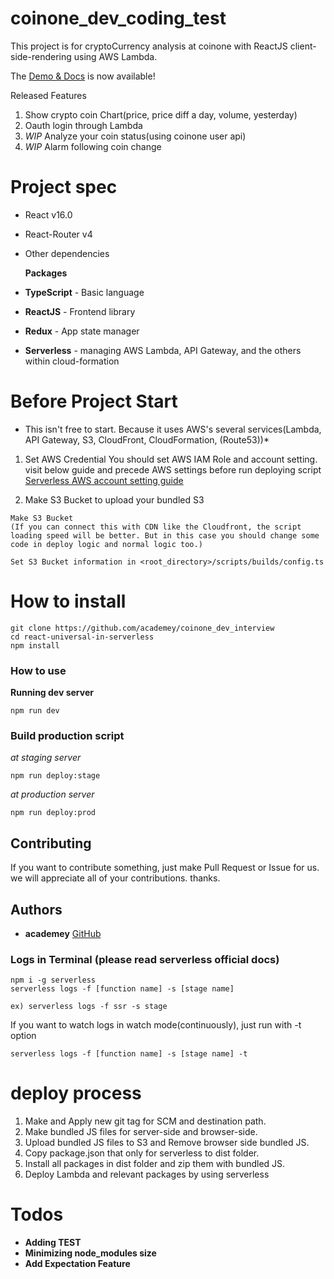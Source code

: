 # coinone_dev_coding_test

This project is for cryptoCurrency analysis at coinone with ReactJS client-side-rendering using AWS Lambda.

The [Demo & Docs](https://d1wuvpg9dc736.cloudfront.net) is now available!

Released Features

1. Show crypto coin Chart(price, price diff a day, volume, yesterday)
2. Oauth login through Lambda
3. _WIP_ Analyze your coin status(using coinone user api)
4. _WIP_ Alarm following coin change

# Project spec

* React v16.0
* React-Router v4
* Other dependencies

  **Packages**

* **TypeScript** - Basic language
* **ReactJS** - Frontend library
* **Redux** - App state manager
* **Serverless** - managing AWS Lambda, API Gateway, and the others within cloud-formation

# Before Project Start

* This isn't free to start. Because it uses AWS's several services(Lambda, API Gateway, S3, CloudFront, CloudFormation, (Route53))\*

1. Set AWS Credential
   You should set AWS IAM Role and account setting.
   visit below guide and precede AWS settings before run deploying script
   [Serverless AWS account setting guide](https://serverless.com/framework/docs/providers/aws/guide/credentials/)

2. Make S3 Bucket to upload your bundled S3

```
Make S3 Bucket
(If you can connect this with CDN like the Cloudfront, the script loading speed will be better. But in this case you should change some code in deploy logic and normal logic too.)
```

`Set S3 Bucket information in <root_directory>/scripts/builds/config.ts`

# How to install

```
git clone https://github.com/academey/coinone_dev_interview
cd react-universal-in-serverless
npm install
```

### How to use

**Running dev server**

```
npm run dev
```

### Build production script

_at staging server_

```
npm run deploy:stage
```

_at production server_

```
npm run deploy:prod
```

## Contributing

If you want to contribute something, just make Pull Request or Issue for us.
we will appreciate all of your contributions. thanks.

## Authors

* **academey** [GitHub](https://github.com/academey)

### Logs in Terminal (please read serverless official docs)

```
npm i -g serverless
serverless logs -f [function name] -s [stage name]
```

```
ex) serverless logs -f ssr -s stage
```

If you want to watch logs in watch mode(continuously),
just run with -t option

```
serverless logs -f [function name] -s [stage name] -t
```

# deploy process

1. Make and Apply new git tag for SCM and destination path.
2. Make bundled JS files for server-side and browser-side.
3. Upload bundled JS files to S3 and Remove browser side bundled JS.
4. Copy package.json that only for serverless to dist folder.
5. Install all packages in dist folder and zip them with bundled JS.
6. Deploy Lambda and relevant packages by using serverless

# Todos

* **Adding TEST**
* **Minimizing node_modules size**
* **Add Expectation Feature**
